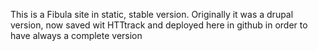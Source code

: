 This is a Fibula site in static, stable version. Originally it was a drupal version, now saved wit HTTtrack and deployed here in github in order to have always a complete version
